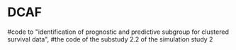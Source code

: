 # DCAF
#code to "identification of prognostic and predictive subgroup for clustered survival data", 
#the code of the substudy 2.2 of the simulation study 2
